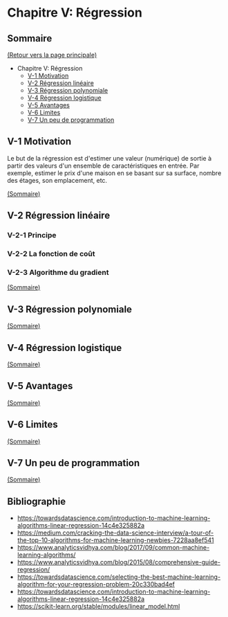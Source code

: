 ﻿# Chapitre V: Régression

## Sommaire

[(Retour vers la page principale)](README.md)

- Chapitre V: Régression
  - [V-1 Motivation](#v-1-motivation)
  - [V-2 Régression linéaire](#v-2-régression-linéaire)
  - [V-3 Régression polynomiale](#v-3-régression-polynomiale)
  - [V-4 Régression logistique](#v-4-régression-logistique)
  - [V-5 Avantages](#v-5-avantages)
  - [V-6 Limites](#v-6-limites)
  - [V-7 Un peu de programmation](#v-7-un-peu-de-programmation)

## V-1 Motivation

Le but de la régression est d'estimer une valeur (numérique) de sortie à partir des valeurs d'un ensemble de caractéristiques en entrée.
Par exemple, estimer le prix d'une maison en se basant sur sa surface, nombre des étages, son emplacement, etc.


[(Sommaire)](#sommaire)

## V-2 Régression linéaire

### V-2-1 Principe

### V-2-2 La fonction de coût

### V-2-3 Algorithme du gradient

[(Sommaire)](#sommaire)

## V-3 Régression polynomiale


[(Sommaire)](#sommaire)

## V-4 Régression logistique

[(Sommaire)](#sommaire)

## V-5 Avantages

[(Sommaire)](#sommaire)

## V-6 Limites

[(Sommaire)](#sommaire)


## V-7 Un peu de programmation

[(Sommaire)](#sommaire)

## Bibliographie

- https://towardsdatascience.com/introduction-to-machine-learning-algorithms-linear-regression-14c4e325882a
- https://medium.com/cracking-the-data-science-interview/a-tour-of-the-top-10-algorithms-for-machine-learning-newbies-7228aa8ef541
- https://www.analyticsvidhya.com/blog/2017/09/common-machine-learning-algorithms/
- https://www.analyticsvidhya.com/blog/2015/08/comprehensive-guide-regression/
- https://towardsdatascience.com/selecting-the-best-machine-learning-algorithm-for-your-regression-problem-20c330bad4ef
- https://towardsdatascience.com/introduction-to-machine-learning-algorithms-linear-regression-14c4e325882a
- https://scikit-learn.org/stable/modules/linear_model.html
